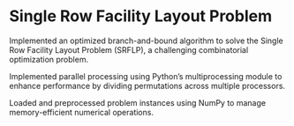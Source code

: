 # Single Row Facility Layout Problem

Implemented an optimized branch-and-bound algorithm to solve the Single Row Facility Layout Problem (SRFLP), a challenging combinatorial optimization problem.

Implemented parallel processing using Python’s multiprocessing module to enhance performance by dividing permutations across multiple processors.

Loaded and preprocessed problem instances using NumPy to manage memory-efficient numerical operations.
